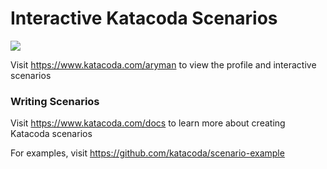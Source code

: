 # Interactive Katacoda Scenarios

[![](http://shields.katacoda.com/katacoda/aryman/count.svg)](https://www.katacoda.com/aryman "Get your profile on Katacoda.com")

Visit https://www.katacoda.com/aryman to view the profile and interactive scenarios

### Writing Scenarios
Visit https://www.katacoda.com/docs to learn more about creating Katacoda scenarios

For examples, visit https://github.com/katacoda/scenario-example
